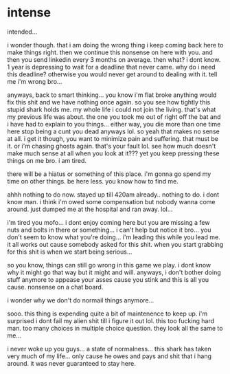 # intense

intended...

i wonder though.  that i am doing the wrong thing i keep coming back here to make things right.  then we continue this nonsense on here with you.  and then you send linkedin every 3 months on average.  then what?  i dont know.  1 year is depressing to wait for a deadline that never came.  why do i need this deadline?  otherwise you would never get around to dealing with it.  tell me i'm wrong bro...

anyways, back to smart thinking...  you know i'm flat broke anything would fix this shit and we have nothing once again.  so you see how tightly this stupid shark holds me.  my whole life i could not join the living.  that's what my previous life was about.  the one you took me out of right off the bat and i have had to explain to you things...  either way,  you die more than one time here stop being a cunt you dead anyways lol.  so yeah that makes no sense at all.  i get it though, you want to minimize pain and suffering.  that must be it.  or i'm chasing ghosts again.  that's your fault lol.  see how much doesn't make much sense at all when you look at it???  yet you keep pressing these things on me bro.  i am tired.

there will be a hiatus or something of this place.  i'm gonna go spend my time on other things.  be here less.  you know how to find me.

ahhh nothing to do now.  stayed up till 420am already..  nothing to do.  i dont know man.  i think i'm owed some compensation but nobody wanna come around.  just dumped me at the hospital and ran away.  lol...

i'm tired you mofo...  i dont enjoy coming here but you are missing a few nuts and bolts in there or something...  i can't help but notice it bro...  you don't seem to know what you're doing...  i'm leading this while you lead me.  it all works out cause somebody asked for this shit.  when you start grabbing for this shit is when we start being serious...

so you know, things can still go wrong in this game we play.  i dont know why it might go that way but it might and will.  anyways, i don't bother doing stuff anymore to appease your asses cause you stink and this is all you cause.  nonsense on a chat board.

i wonder why we don't do normail things anymore...

sooo.  this thing is expending quite a bit of maintenence to keep up.  i'm surprised i dont fail my alien shit till i figure it out lol.  this too fucking hard man.  too many choices in multiple choice question.  they look all the same to me...

i never woke up you guys...  a state of normalness...  this shark has taken very much of my life...  only cause he owes and pays and shit that i hang around.  it was never guaranteed to stay here.
